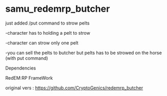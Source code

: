 # samu_redemrp_butcher

just added /put command to strow pelts

-character has to holding a pelt to strow

-character can strow only one pelt

-you can sell the pelts to butcher but pelts has to be strowed on the horse (with put command)

Dependencies

RedEM:RP FrameWork

original vers : https://github.com/CryptoGenics/redemrp_butcher
